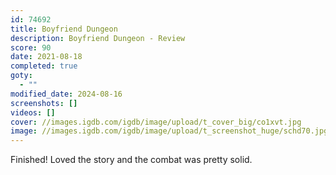 ```yaml
---
id: 74692
title: Boyfriend Dungeon
description: Boyfriend Dungeon - Review
score: 90
date: 2021-08-18
completed: true
goty:
  - ""
modified_date: 2024-08-16
screenshots: []
videos: []
cover: //images.igdb.com/igdb/image/upload/t_cover_big/co1xvt.jpg
image: //images.igdb.com/igdb/image/upload/t_screenshot_huge/schd70.jpg
---
```

Finished! Loved the story and the combat was pretty solid.